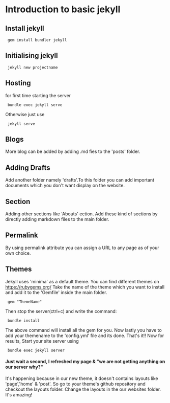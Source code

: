# Introduction to basic jekyll

## Install jekyll
<p><code> gem install bundler jekyll </code></p>

## Initialising jekyll
<p><code> jekyll new projectname </code></p>

## Hosting
for first time starting the server
<p><code> bundle exec jekyll serve </code><p>
Otherwise just use
<p><code> jekyll serve </code></p>

## Blogs
More blog can be added by adding .md fies to the 'posts' folder.

## Adding Drafts
Add another folder namely 'drafts'.To this folder you can add important documents which you don't want display on the website.

## Section
Adding other sections like 'Abouts' ection. Add these kind of sections by directly adding markdown files to the main folder.

## Permalink
By using permalink attribute you can assign a URL to any page as of your own choice.

## Themes
Jekyll uses 'minima' as a default theme. You can find different themes on https://rubygems.org/
Take the name of the theme which you want to install and add it to the 'Gemfile' inside the main folder.
  <p><code> gem "ThemeName" </code></p>
 Then stop the server(ctrl+c) and write the command:
 <p><code> bundle install </code></p>
The above command will install all the gem for you. Now lastly you have to add your themename to the 'config.yml' file and its done. That's it!!
Now for results, Start your site server using
<p><code> bundle exec jekyll server </code></p>

#### Just wait a second, I refreshed my page & "we are not getting anything on our server why?"
It's happening because in our new theme, it doesn't contains layouts like 'page','home' & 'post'. So go to your theme's github repository and checkout the layouts folder. Change the layouts in the our websites folder. It's amazing!
